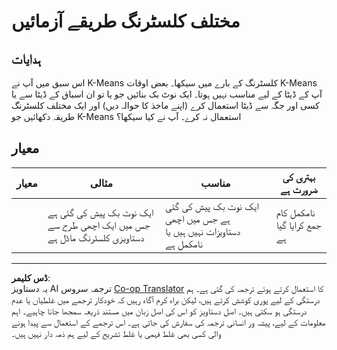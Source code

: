 <!--
CO_OP_TRANSLATOR_METADATA:
{
  "original_hash": "b8e17eff34ad1680eba2a5d3cf9ffc41",
  "translation_date": "2025-08-29T13:27:54+00:00",
  "source_file": "5-Clustering/2-K-Means/assignment.md",
  "language_code": "ur"
}
-->
# مختلف کلسٹرنگ طریقے آزمائیں

## ہدایات

اس سبق میں آپ نے K-Means کلسٹرنگ کے بارے میں سیکھا۔ بعض اوقات K-Means آپ کے ڈیٹا کے لیے مناسب نہیں ہوتا۔ ایک نوٹ بک بنائیں جو یا تو ان اسباق کے ڈیٹا سے یا کسی اور جگہ سے ڈیٹا استعمال کرے (اپنے ماخذ کا حوالہ دیں) اور ایک مختلف کلسٹرنگ طریقہ دکھائیں جو K-Means استعمال نہ کرے۔ آپ نے کیا سیکھا؟

## معیار

| معیار      | مثالی                                                          | مناسب                                                              | بہتری کی ضرورت ہے            |
| ----------- | -------------------------------------------------------------- | ------------------------------------------------------------------- | ---------------------------- |
|             | ایک نوٹ بک پیش کی گئی ہے جس میں ایک اچھی طرح سے دستاویزی کلسٹرنگ ماڈل ہے | ایک نوٹ بک پیش کی گئی ہے جس میں اچھی دستاویزات نہیں ہیں یا نامکمل ہے | نامکمل کام جمع کرایا گیا ہے |

---

**ڈس کلیمر**:  
یہ دستاویز AI ترجمہ سروس [Co-op Translator](https://github.com/Azure/co-op-translator) کا استعمال کرتے ہوئے ترجمہ کی گئی ہے۔ ہم درستگی کے لیے پوری کوشش کرتے ہیں، لیکن براہ کرم آگاہ رہیں کہ خودکار ترجمے میں غلطیاں یا عدم درستگی ہو سکتی ہیں۔ اصل دستاویز کو اس کی اصل زبان میں مستند ذریعہ سمجھا جانا چاہیے۔ اہم معلومات کے لیے، پیشہ ور انسانی ترجمہ کی سفارش کی جاتی ہے۔ اس ترجمے کے استعمال سے پیدا ہونے والی کسی بھی غلط فہمی یا غلط تشریح کے لیے ہم ذمہ دار نہیں ہیں۔